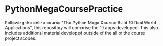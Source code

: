 # PythonMegaCoursePractice
Following the online course "The Python Mega Course: Build 10 Real World Applications", this repository will comprise the 10 apps developed. This also includes additional material developed outside of the all of the course project scopes.
